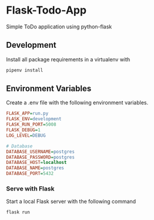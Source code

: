 # Flask-Todo-App

Simple ToDo application using python-flask

## Development
Install all package requirements in a virtualenv with

```bash
pipenv install
```

## Environment Variables

Create a .env file with the following environment variables.

```ini
FLASK_APP=run.py
FLASK_ENV=development
FLASK_RUN_PORT=5008
FLASK_DEBUG=1
LOG_LEVEL=DEBUG

# Database
DATABASE_USERNAME=postgres
DATABASE_PASSWORD=postgres
DATABASE_HOST=localhost
DATABASE_NAME=postgres
DATABASE_PORT=5432

```

### Serve with Flask

Start a local Flask server with the following command

```bash
flask run
```

